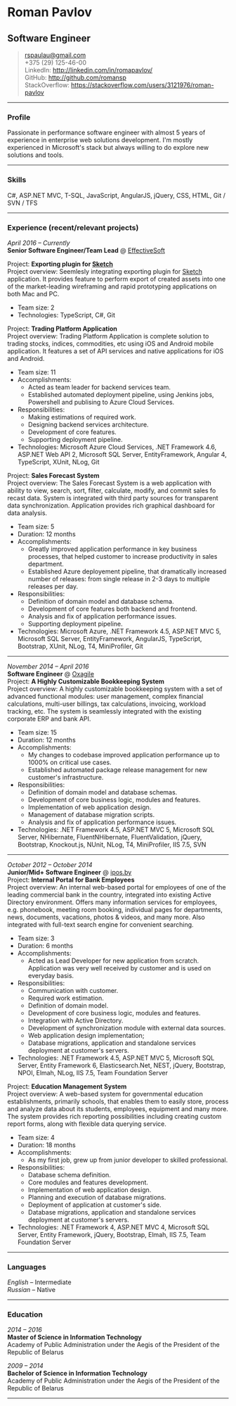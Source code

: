 <link rel="stylesheet" href="markdown.css" />

# Roman Pavlov
## Software Engineer

> [rspaulau@gmail.com](rspaulau@gmail.com)  
> +375 (29) 125-46-00  
> LinkedIn: http://linkedin.com/in/romapavlov/  
> GitHub: http://github.com/romansp  
> StackOverflow: https://stackoverflow.com/users/3121976/roman-pavlov

------

### Profile

Passionate in performance software engineer with almost 5 years of experience in enterprise web solutions development. I'm mostly experienced in Microsoft's stack but always willing to do explore new solutions and tools.

------

### Skills

C#, ASP.NET MVC, T-SQL, JavaScript, AngularJS, jQuery, CSS, HTML, Git / SVN / TFS

------

### Experience (recent/relevant projects)

*April 2016 &ndash; Currently*  
**Senior Software Engineer/Team Lead** @ [EffectiveSoft](https://effectivesoft.com) 

Project: **Exporting plugin for [Sketch](https://sketchapp.com)**  
Project overview: Seemlesly integrating exporting plugin for [Sketch](https://sketchapp.com) application. It provides feature to perform export of created assets into one of the market-leading wireframing and rapid prototyping applications on both Mac and PC.   
* Team size: 2
* Technologies: TypeScript, C#, Git 

Project: **Trading Platform Application**  
Project overview: Trading Platform Application is complete solution to trading stocks, indices, commodities, etc using iOS and Android mobile application. It features a set of API services and native applications for iOS and Android.   
* Team size: 11
* Accomplishments:
  * Acted as team leader for backend services team.
  * Established automated deployment pipeline, using Jenkins jobs, Powershell and publising to Azure Cloud Services.
* Responsibilities:
  * Making estimations of required work.
  * Designing backend services architecture.
  * Development of core features.
  * Supporting deployment pipeline.
* Technologies: Microsoft Azure Cloud Services, .NET Framework 4.6, ASP.NET Web API 2, Microsoft SQL Server, EntityFramework, Angular 4, TypeScript, XUnit, NLog, Git 

Project: **Sales Forecast System**  
Project overview: The Sales Forecast System is a web application with ability to view, search, sort, filter, calculate, modify, and commit sales fo recast data. System is integrated with third party sources for transparent data synchronization. Application provides rich graphical dashboard for data analysis.
* Team size: 5
* Duration: 12 months
* Accomplishments:
  * Greatly improved application performance in key business processes, that helped customer to increase productivity in sales department.
  * Established Azure deployement pipeline, that dramatically increased number of releases: from single release in 2-3 days to multiple releases per day.
* Responsibilities:
  * Definition of domain model and database schema.
  * Development of core features both backend and frontend.
  * Analysis and fix of application performance issues.  
  * Supporting deployment pipeline.
* Technologies: Microsoft Azure, .NET Framework 4.5, ASP.NET MVC 5, Microsoft SQL Server, EntityFramework, AngularJS, TypeScript, Bootstrap, XUnit, NLog, T4, MiniProfiler, Git 

------

*November 2014 &ndash; April 2016*  
**Software Engineer** @ [Oxagile](https://oxagile.com)  
Project: **A Highly Customizable Bookkeeping System**  
Project overview: A highly customizable bookkeeping system with a set of advanced functional modules: user management, complex financial calculations, multi-user billings, tax calculations, invoicing, workload tracking, etc. The system is seamlessly integrated with the existing corporate ERP and bank API.  
* Team size: 15
* Duration: 12 months
* Accomplishments:
  * My changes to codebase improved application performance up to 1000% on critical use cases.
  * Established automated package release management for new customer's infrastructure.
* Responsibilities:
  * Definition of domain model and database schemas.
  * Development of core business logic, modules and features.
  * Implementation of web application design.
  * Management of database migration scripts.
  * Analysis and fix of application performance issues.
* Technologies: .NET Framework 4.5, ASP.NET MVC 5, Microsoft SQL Server, NHibernate, FluentNHibernate, FluentValidation, jQuery, Bootstrap, Knockout.js, NUnit, NLog, T4, MiniProfiler, IIS 7.5, SVN

------

*October 2012 &ndash; October 2014*  
**Junior/Mid+ Software Engineer** @ [ipos.by](http://ipos.by)  
Project: **Internal Portal for Bank Employees**  
Project overview: An internal web-based portal for employees of one of the leading commercial bank in the country, integrated into existing Active Directory environment. Offers many information services for employees, e.g. phonebook, meeting room booking, individual pages for departments, news, documents, vacations, photos & videos, and many more. Also integrated with full-text search engine for convenient searching.  
* Team size: 3
* Duration: 6 months
* Accomplishments:
  * Acted as Lead Developer for new application from scratch. Application was very well received by customer and is used on everyday basis.
* Responsibilities:
  * Communication with customer.
  * Required work estimation.
  * Definition of domain model.
  * Development of core business logic, modules and features.
  * Integration with Active Directory.
  * Development of synchronization module with external data sources.
  * Web application design implementation;
  * Database migrations, application and standalone services deployment at customer's servers.
* Technologies: .NET Framework 4.5, ASP.NET MVC 5, Microsoft SQL Server, Entity Framework 6, Elasticsearch.Net, NEST, jQuery, Bootstrap, NPOI, Elmah, NLog, IIS 7.5, Team Foundation Server

Project: **Education Management System**  
Project overview: A web-based system for governmental education establishments, primarily schools, that enables them to easily store, process and analyze data about its students, employees, equipment and many more. The system provides rich reporting possibilities including creating custom report forms, along with flexible data querying service.  
* Team size: 4
* Duration: 18 months
* Accomplishments:
  * As my first job, grew up from junior developer to skilled professional.
* Responsibilities:
  * Database schema definition.
  * Core modules and features development.
  * Implementation of web application design.
  * Planning and execution of database migrations.
  * Deployment of application at customer's side.
  * Database migrations, application and standalone services deployment at customer's servers.
* Technologies: .NET Framework 4, ASP.NET MVC 4, Microsoft SQL Server, Entity Framework, jQuery, Bootstrap, Elmah, IIS 7.5, Team Foundation Server

------

### Languages

*English* &ndash; Intermediate  
*Russian* &ndash; Native  

------

### Education
*2014 &ndash; 2016*  
**Master of Science in Information Technology**  
Academy of Public Administration under the Aegis of the President of the Republic of Belarus

*2009 &ndash; 2014*  
**Bachelor of Science in Information Technology**  
Academy of Public Administration under the Aegis of the President of the Republic of Belarus

------